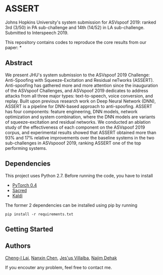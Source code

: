 # ASSERT
Johns Hopkins University's system submission for ASVspoof 2019: ranked 3rd (3/50) in PA sub-challenge and 14th (14/52) in LA sub-challenge. Submitted to Interspeech 2019. 
 
This repository contains codes to reproduce the core results from our paper: 
* 
 
## Abstract 
We present JHU's system submission to the ASVspoof 2019 Challenge: Anti-Spoofing with Squeeze-Excitation and Residual neTworks (ASSERT). Anti-spoofing has gathered more and more attention since the inauguration of the ASVspoof Challenges, and ASVspoof 2019 dedicates to address attacks from all three major types: text-to-speech, voice conversion, and replay. Built upon previous research work on Deep Neural Network (DNN), ASSERT is a pipeline for DNN-based approach to anti-spoofing. ASSERT has four components: feature engineering, DNN models, network optimization and system combination, where the DNN models are variants of squeeze-excitation and residual networks. We conducted an ablation study of the effectiveness of each component on the ASVspoof 2019 corpus, and experimental results showed that ASSERT obtained more than 93% and 17% relative improvements over the baseline systems in the two sub-challenges in ASVspooof 2019, ranking ASSERT one of the top performing systems. 

## Dependencies
This project uses Python 2.7. Before running the code, you have to install
* [PyTorch 0.4](https://pytorch.org)
* [Sacred](https://sacred.readthedocs.io/en/latest/index.html)
* [Kaldi](https://github.com/kaldi-asr/kaldi)

The former 2 dependencies can be installed using pip by running
```
pip install -r requirements.txt
```

## Getting Started 

## Authors 
[Cheng-I Lai](jefflai108@gmail.com), [Nanxin Chen](http://myemacs.com), [Jes\'us Villalba](https://www.clsp.jhu.edu/faculty/jesus-villalba/), [Najim Dehak](https://engineering.jhu.edu/ece/faculty/najim-dehak/)

If you encouter any problem, feel free to contact me. 
